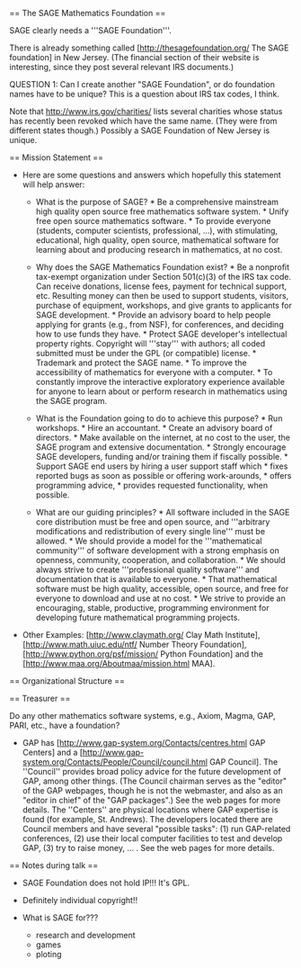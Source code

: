 == The SAGE Mathematics Foundation ==

SAGE clearly needs a '''SAGE Foundation'''. 

There is already something called [http://thesagefoundation.org/ The SAGE foundation] in New Jersey. (The financial section of their website is interesting, since they post several relevant IRS documents.)

   QUESTION 1: Can I create another "SAGE Foundation", or do foundation names have to be unique?  This is a question about IRS tax codes, I think. 

Note that http://www.irs.gov/charities/ lists several charities whose status has recently been revoked which have the same name. (They were from different states though.) Possibly a SAGE Foundation of New Jersey is unique.

== Mission Statement ==

 * Here are some questions and answers which hopefully this statement will help answer:

   * What is the purpose of SAGE?
         * Be a comprehensive mainstream high quality open source free mathematics software system.
         * Unify free open source mathematics software.
         * To provide everyone (students, computer scientists, professional, ...), with stimulating, educational, high quality, open source, mathematical software for learning about and producing research in mathematics, at no cost.

   * Why does the SAGE Mathematics Foundation exist? 
         * Be a nonprofit tax-exempt organization under Section 501(c)(3) of the IRS tax code.  Can receive donations, license fees, payment for technical support, etc.  Resulting money can then be used to support students, visitors, purchase of equipment, workshops, and give grants to applicants for SAGE development. 
         * Provide an advisory board to help people applying for grants (e.g., from NSF), for conferences, and deciding how to use funds they have. 
         * Protect SAGE developer's intellectual property rights.  Copyright will '''stay''' with authors; all coded submitted must be under the GPL (or compatible) license. 
         * Trademark and protect the SAGE name.
         * To improve the accessibility of mathematics for everyone with a computer. 
         * To constantly improve the interactive exploratory experience available for anyone to learn about or perform research in mathematics using the SAGE program.

   
   * What is the Foundation going to do to achieve this purpose?
         * Run workshops.
         * Hire an accountant.
         * Create an advisory board of directors.
         * Make available on the internet, at no cost to the user, the SAGE program and extensive documentation.
         * Strongly encourage SAGE developers, funding and/or training them if fiscally possible.
         * Support SAGE end users by hiring a user support staff which
            * fixes reported bugs as soon as possible or offering work-arounds,
            * offers programming advice,
            * provides requested functionality, when possible.

   * What are our guiding principles? 
         * All software included in the SAGE core distribution must be free and open source, and '''arbitrary modifications and redistribution of every single line''' must be allowed. 
         * We should provide a model for the '''mathematical community''' of software development with a strong emphasis on openness, community, cooperation, and collaboration.
         * We should always strive to create '''professional quality software''' and documentation that is available to everyone.
         * That mathematical software must be high quality, accessible, open source, and free for everyone to download and use at no cost.
         * We strive to provide an encouraging, stable, productive, programming environment for developing future mathematical programming projects.

 * Other Examples: [http://www.claymath.org/ Clay Math Institute], [http://www.math.uiuc.edu/ntf/ Number Theory Foundation], [http://www.python.org/psf/mission/ Python Foundation] and the [http://www.maa.org/Aboutmaa/mission.html MAA].

== Organizational Structure ==

== Treasurer ==

Do any other mathematics software systems, e.g., Axiom, Magma, GAP, PARI, etc., have a foundation?

 * GAP has [http://www.gap-system.org/Contacts/centres.html GAP Centers] and a [http://www.gap-system.org/Contacts/People/Council/council.html GAP Council]. The ''Council'' provides broad policy advice for the future development of GAP, among other things. (The Council chairman serves as the "editor" of the GAP webpages, though he is not the webmaster, and also as an "editor in chief" of the "GAP packages".) See the web pages for more details. The ''Centers'' are physical locations where GAP expertise is found (for example, St. Andrews). The developers located there are Council members and have several "possible tasks": (1) run GAP-related conferences, (2) use their local computer facilities to test and develop GAP, (3) try to raise money, ... . See the web pages for more details.

== Notes during talk ==

  * SAGE Foundation does not hold IP!!!  It's GPL.

  * Definitely individual copyright!!

  * What is SAGE for???
      - research and development
      - games
      - ploting
